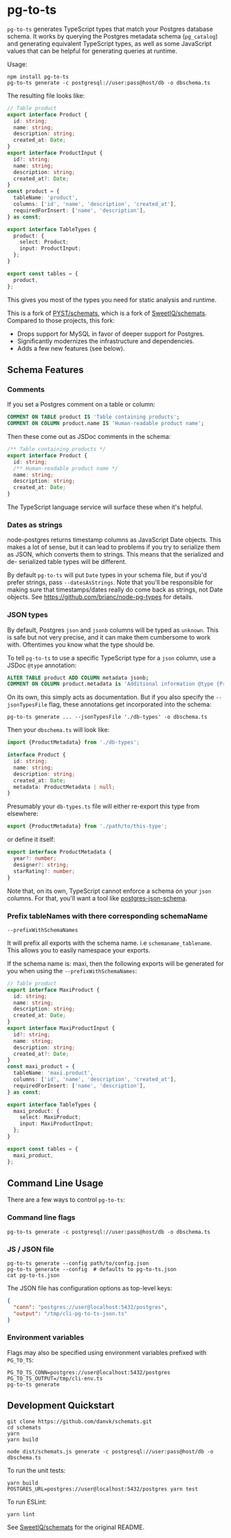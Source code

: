 # pg-to-ts

`pg-to-ts` generates TypeScript types that match your Postgres database schema.
It works by querying the Postgres metadata schema (`pg_catalog`) and generating
equivalent TypeScript types, as well as some JavaScript values that can be
helpful for generating queries at runtime.

Usage:

    npm install pg-to-ts
    pg-to-ts generate -c postgresql://user:pass@host/db -o dbschema.ts

The resulting file looks like:

```ts
// Table product
export interface Product {
  id: string;
  name: string;
  description: string;
  created_at: Date;
}
export interface ProductInput {
  id?: string;
  name: string;
  description: string;
  created_at?: Date;
}
const product = {
  tableName: 'product',
  columns: ['id', 'name', 'description', 'created_at'],
  requiredForInsert: ['name', 'description'],
} as const;

export interface TableTypes {
  product: {
    select: Product;
    input: ProductInput;
  };
}

export const tables = {
  product,
};
```

This gives you most of the types you need for static analysis and runtime.

This is a fork of [PYST/schemats][pyst-fork], which is a fork of [SweetIQ/schemats][orig-repo]. Compared to those projects, this fork:

- Drops support for MySQL in favor of deeper support for Postgres.
- Significantly modernizes the infrastructure and dependencies.
- Adds a few new features (see below).

## Schema Features

### Comments

If you set a Postgres comment on a table or column:

```sql
COMMENT ON TABLE product IS 'Table containing products';
COMMENT ON COLUMN product.name IS 'Human-readable product name';
```

Then these come out as JSDoc comments in the schema:

```ts
/** Table containing products */
export interface Product {
  id: string;
  /** Human-readable product name */
  name: string;
  description: string;
  created_at: Date;
}
```

The TypeScript language service will surface these when it's helpful.

### Dates as strings

node-postgres returns timestamp columns as JavaScript Date objects. This makes
a lot of sense, but it can lead to problems if you try to serialize them as
JSON, which converts them to strings. This means that the serialized and de-
serialized table types will be different.

By default `pg-to-ts` will put `Date` types in your schema file, but if you'd
prefer strings, pass `--datesAsStrings`. Note that you'll be responsible for
making sure that timestamps/dates really do come back as strings, not Date objects.
See <https://github.com/brianc/node-pg-types> for details.

### JSON types

By default, Postgres `json` and `jsonb` columns will be typed as `unknown`.
This is safe but not very precise, and it can make them cumbersome to work with.
Oftentimes you know what the type should be.

To tell `pg-to-ts` to use a specific TypeScript type for a `json` column, use
a JSDoc `@type` annotation:

```sql
ALTER TABLE product ADD COLUMN metadata jsonb;
COMMENT ON COLUMN product.metadata is 'Additional information @type {ProductMetadata}';
```

On its own, this simply acts as documentation. But if you also specify the
`--jsonTypesFile` flag, these annotations get incorporated into the schema:

    pg-to-ts generate ... --jsonTypesFile './db-types' -o dbschema.ts

Then your `dbschema.ts` will look like:

```ts
import {ProductMetadata} from './db-types';

interface Product {
  id: string;
  name: string;
  description: string;
  created_at: Date;
  metadata: ProductMetadata | null;
}
```

Presumably your `db-types.ts` file will either re-export this type from elsewhere:

```ts
export {ProductMetadata} from './path/to/this-type';
```

or define it itself:

```ts
export interface ProductMetadata {
  year?: number;
  designer?: string;
  starRating?: number;
}
```

Note that, on its own, TypeScript cannot enforce a schema on your `json`
columns. For that, you'll want a tool like [postgres-json-schema][].


### Prefix tableNames with there corresponding schemaName

`--prefixWithSchemaNames`

It will prefix all exports with the schema name. i.e `schemaname_tablename`. This allows you to easily namespace your exports.

If the schema name is: maxi, then the following exports will be generated for you when using the `--prefixWithSchemaNames`:

```ts
// Table product
export interface MaxiProduct {
  id: string;
  name: string;
  description: string;
  created_at: Date;
}
export interface MaxiProductInput {
  id?: string;
  name: string;
  description: string;
  created_at?: Date;
}
const maxi_product = {
  tableName: 'maxi.product',
  columns: ['id', 'name', 'description', 'created_at'],
  requiredForInsert: ['name', 'description'],
} as const;

export interface TableTypes {
  maxi_product: {
    select: MaxiProduct;
    input: MaxiProductInput;
  };
}

export const tables = {
  maxi_product,
};
```

## Command Line Usage

There are a few ways to control `pg-to-ts`:

### Command line flags

    pg-to-ts generate -c postgresql://user:pass@host/db -o dbschema.ts

### JS / JSON file

    pg-to-ts generate --config path/to/config.json
    pg-to-ts generate --config  # defaults to pg-to-ts.json
    cat pg-to-ts.json

The JSON file has configuration options as top-level keys:

```json
{
  "conn": "postgres://user@localhost:5432/postgres",
  "output": "/tmp/cli-pg-to-ts-json.ts"
}
```

### Environment variables

Flags may also be specified using environment variables prefixed with `PG_TO_TS`:

    PG_TO_TS_CONN=postgres://user@localhost:5432/postgres
    PG_TO_TS_OUTPUT=/tmp/cli-env.ts
    pg-to-ts generate

## Development Quickstart

    git clone https://github.com/danvk/schemats.git
    cd schemats
    yarn
    yarn build

    node dist/schemats.js generate -c postgresql://user:pass@host/db -o dbschema.ts

To run the unit tests:

    yarn build
    POSTGRES_URL=postgres://user@localhost:5432/postgres yarn test

To run ESLint:

    yarn lint

See [SweetIQ/schemats][orig-repo] for the original README.

[orig-repo]: https://github.com/SweetIQ/schemats
[pyst-fork]: https://github.com/PSYT/schemats
[postgres-json-schema]: https://github.com/gavinwahl/postgres-json-schema
